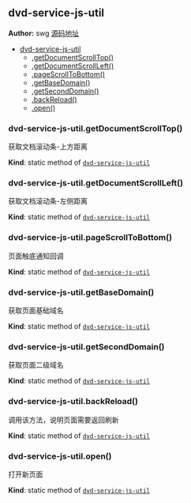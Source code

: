 <a name="module_dvd-service-js-util"></a>

## dvd-service-js-util
**Author:** swg [源码地址](http://gitlab.rd.vyohui.com/FE-Service/dvd-service-js-util.git)  

* [dvd-service-js-util](#module_dvd-service-js-util)
    * [.getDocumentScrollTop()](#module_dvd-service-js-util.getDocumentScrollTop)
    * [.getDocumentScrollLeft()](#module_dvd-service-js-util.getDocumentScrollLeft)
    * [.pageScrollToBottom()](#module_dvd-service-js-util.pageScrollToBottom)
    * [.getBaseDomain()](#module_dvd-service-js-util.getBaseDomain)
    * [.getSecondDomain()](#module_dvd-service-js-util.getSecondDomain)
    * [.backReload()](#module_dvd-service-js-util.backReload)
    * [.open()](#module_dvd-service-js-util.open)

<a name="module_dvd-service-js-util.getDocumentScrollTop"></a>

### dvd-service-js-util.getDocumentScrollTop()
获取文档滚动条-上方距离

**Kind**: static method of <code>[dvd-service-js-util](#module_dvd-service-js-util)</code>  
<a name="module_dvd-service-js-util.getDocumentScrollLeft"></a>

### dvd-service-js-util.getDocumentScrollLeft()
获取文档滚动条-左侧距离

**Kind**: static method of <code>[dvd-service-js-util](#module_dvd-service-js-util)</code>  
<a name="module_dvd-service-js-util.pageScrollToBottom"></a>

### dvd-service-js-util.pageScrollToBottom()
页面触底通知回调

**Kind**: static method of <code>[dvd-service-js-util](#module_dvd-service-js-util)</code>  
<a name="module_dvd-service-js-util.getBaseDomain"></a>

### dvd-service-js-util.getBaseDomain()
获取页面基础域名

**Kind**: static method of <code>[dvd-service-js-util](#module_dvd-service-js-util)</code>  
<a name="module_dvd-service-js-util.getSecondDomain"></a>

### dvd-service-js-util.getSecondDomain()
获取页面二级域名

**Kind**: static method of <code>[dvd-service-js-util](#module_dvd-service-js-util)</code>  
<a name="module_dvd-service-js-util.backReload"></a>

### dvd-service-js-util.backReload()
调用该方法，说明页面需要返回刷新

**Kind**: static method of <code>[dvd-service-js-util](#module_dvd-service-js-util)</code>  
<a name="module_dvd-service-js-util.open"></a>

### dvd-service-js-util.open()
打开新页面

**Kind**: static method of <code>[dvd-service-js-util](#module_dvd-service-js-util)</code>  
